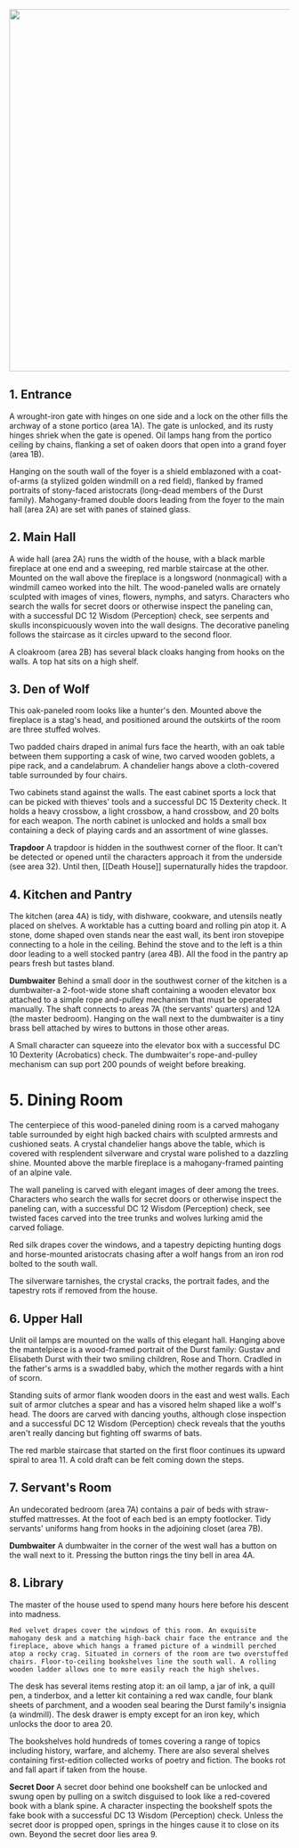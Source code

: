 
<div style="text-align: center;">
  <img src="death_house_dm.jpeg" width="650px" />
</div>

## 1. Entrance
A wrought-iron gate with hinges on one side and a lock on the other fills the archway of a stone portico (area 1A). The gate is unlocked, and its rusty hinges shriek when the gate is opened. Oil lamps hang from the portico ceiling by chains, flanking a set of oaken doors that open into a grand foyer (area 1B).

Hanging on the south wall of the foyer is a shield emblazoned with a coat-of-arms (a stylized golden windmill on a red field), flanked by framed portraits of stony-faced aristocrats (long-dead members of the Durst family). Mahogany-framed double doors leading from the foyer to the main hall (area 2A) are set with panes of stained glass.
## 2. Main Hall
A wide hall (area 2A) runs the width of the house, with a black marble fireplace at one end and a sweeping, red marble staircase at the other. Mounted on the wall above the fireplace is a longsword (nonmagical) with a windmill cameo worked into the hilt. The wood-paneled walls are ornately sculpted with images of vines, flowers, nymphs, and satyrs. Characters who search the walls for secret doors or otherwise inspect the paneling can, with a successful DC 12 Wisdom (Perception) check, see serpents and skulls inconspicuously woven into the wall designs. The decorative paneling follows the staircase as it circles upward to the second floor. 

A cloakroom (area 2B) has several black cloaks hanging from hooks on the walls. A top hat sits on a high shelf.
## 3. Den of Wolf
This oak-paneled room looks like a hunter's den. Mounted above the fireplace is a stag's head, and positioned around the outskirts of the room are three stuffed wolves. 

Two padded chairs draped in animal furs face the hearth, with an oak table between them supporting a cask of wine, two carved wooden goblets, a pipe rack, and a candelabrum. A chandelier hangs above a cloth-covered table surrounded by four chairs.

Two cabinets stand against the walls. The east cabinet sports a lock that can be picked with thieves' tools and a successful DC 15 Dexterity check. It holds a heavy crossbow, a light crossbow, a hand crossbow, and 20 bolts for each weapon. The north cabinet is unlocked and holds a small box containing a deck of playing cards and an assortment of wine glasses.

**Trapdoor**
A trapdoor is hidden in the southwest corner of the floor. It can't be detected or opened until the characters approach it from the underside (see area 32). Until then, [[Death House]] supernaturally hides the trapdoor.
## 4. Kitchen and Pantry
The kitchen (area 4A) is tidy, with dishware, cookware, and utensils neatly placed on shelves. A worktable has a cutting board and rolling pin atop it. A stone, dome shaped oven stands near the east wall, its bent iron stovepipe connecting to a hole in the ceiling. Behind the stove and to the left is a thin door leading to a well stocked pantry (area 4B). All the food in the pantry ap pears fresh but tastes bland.

**Dumbwaiter**
Behind a small door in the southwest corner of the kitchen is a dumbwaiter-a 2-foot-wide stone shaft containing a wooden elevator box attached to a simple rope and-pulley mechanism that must be operated manually. The shaft connects to areas 7A (the servants' quarters) and 12A (the master bedroom). Hanging on the wall next to the dumbwaiter is a tiny brass bell attached by wires to buttons in those other areas.

A Small character can squeeze into the elevator box with a successful DC 10 Dexterity (Acrobatics) check. The dumbwaiter's rope-and-pulley mechanism can sup port 200 pounds of weight before breaking.
# 5. Dining Room
The centerpiece of this wood-paneled dining room is a carved mahogany table surrounded by eight high backed chairs with sculpted armrests and cushioned seats. A crystal chandelier hangs above the table, which is covered with resplendent silverware and crystal ware polished to a dazzling shine. Mounted above the marble fireplace is a mahogany-framed painting of an alpine vale.

The wall paneling is carved with elegant images of deer among the trees. Characters who search the walls for secret doors or otherwise inspect the paneling can, with a successful DC 12 Wisdom (Perception) check, see twisted faces carved into the tree trunks and wolves lurking amid the carved foliage.

Red silk drapes cover the windows, and a tapestry depicting hunting dogs and horse-mounted aristocrats chasing after a wolf hangs from an iron rod bolted to the south wall.

The silverware tarnishes, the crystal cracks, the portrait fades, and the tapestry rots if removed from the house.
## 6. Upper Hall
Unlit oil lamps are mounted on the walls of this elegant hall. Hanging above the mantelpiece is a wood-framed portrait of the Durst family: Gustav and Elisabeth Durst with their two smiling children, Rose and Thorn. Cradled in the father's arms is a swaddled baby, which the mother regards with a hint of scorn.

Standing suits of armor flank wooden doors in the east and west walls. Each suit of armor clutches a spear and has a visored helm shaped like a wolf's head. The doors are carved with dancing youths, although close inspection and a successful DC 12 Wisdom (Perception) check reveals that the youths aren't really dancing but fighting off swarms of bats.

The red marble staircase that started on the first floor continues its upward spiral to area 11. A cold draft can be felt coming down the steps.

## 7. Servant's Room
An undecorated bedroom (area 7A) contains a pair of beds with straw-stuffed mattresses. At the foot of each bed is an empty footlocker. Tidy servants' uniforms hang from hooks in the adjoining closet (area 7B).

**Dumbwaiter**
A dumbwaiter in the corner of the west wall has a button on the wall next to it. Pressing the button rings the tiny bell in area 4A.
## 8. Library
The master of the house used to spend many hours here before his descent into madness.

	Red velvet drapes cover the windows of this room. An exquisite mahogany desk and a matching high-back chair face the entrance and the fireplace, above which hangs a framed picture of a windmill perched atop a rocky crag. Situated in corners of the room are two overstuffed chairs. Floor-to-ceiling bookshelves line the south wall. A rolling wooden ladder allows one to more easily reach the high shelves.
The desk has several items resting atop it: an oil lamp, a jar of ink, a quill pen, a tinderbox, and a letter kit containing a red wax candle, four blank sheets of parchment, and a wooden seal bearing the Durst family's insignia (a windmill). The desk drawer is empty except for an iron key, which unlocks the door to area 20.

The bookshelves hold hundreds of tomes covering a range of topics including history, warfare, and alchemy. There are also several shelves containing first-edition collected works of poetry and fiction. The books rot and fall apart if taken from the house.

**Secret Door**
A secret door behind one bookshelf can be unlocked and swung open by pulling on a switch disguised to look like a red-covered book with a blank spine. A character inspecting the bookshelf spots the fake book with a successful DC 13 Wisdom (Perception) check. Unless the secret door is propped open, springs in the hinges cause it to close on its own. Beyond the secret door lies area 9.